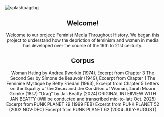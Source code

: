 <html>
    <head>
        <title>Feminist Media Throughout History</title>
        <link type="text/css" href="draft.css" rel="stylesheet" />
    </head>
    <body>
        <img src="media/splashpagebg.png" alt="splashpagebg"/>
        <header>
            <h2>Welcome!</h2>
            <p>Welcome to our project: Feminist Media Throughout History. We began this project to understand how the depriction of feminism and women in media has developed over the course of the 19th to 21st centurty.</p>
            <h2>Corpus</h2>
            <p>
            <l>Woman Hating by Andrea Dworkin (1974), Excerpt from Chapter 3 </l>   
            <l> The Second Sex by Simone de Beauvoir (1949), Excerpt from Chapter 1 </l>
            <l> The Feminine Mystique by Betty Friedan (1963), Excerpt from Chapter 5 </l> 
            <l> Letters on the Equality of the Seces and the Condition of Woman, Sarah Moore Grimké (1837) </l>
            <l>"Drag" by Jan Beatty (2024)</l>      
            <l> ORIGINAL INTERVIEW WITH JAN BEATTY (Will be conducted and transcribed mid-to-late Oct. 2025) </l>
            <l> Excerpt from PUNK PLANET 29 (1999 FEB) </l>
            <l> Excerpt from PUNK PLANET 52 (2002 NOV-DEC) </l>
            <l>  Excerpt from PUNK PLANET 62 (2004 JULY-AUGUST)</l>
                </p>
        </header>
    </body>
</html>
